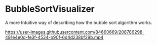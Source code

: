 # BubbleSortVisualizer
A more Intuitive way of describing how the bubble sort algorithm works.

https://user-images.githubusercontent.com/84660669/208786298-491e4e0d-fe3f-4534-b90f-6d4d238bf29b.mp4

